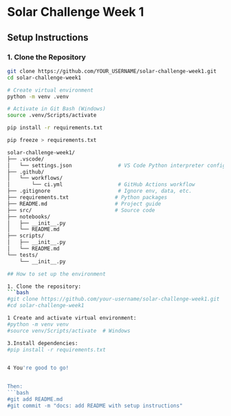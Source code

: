 # Solar Challenge Week 1

##  Setup Instructions


### 1. Clone the Repository

```bash
git clone https://github.com/YOUR_USERNAME/solar-challenge-week1.git
cd solar-challenge-week1

# Create virtual environment
python -m venv .venv

# Activate in Git Bash (Windows)
source .venv/Scripts/activate

pip install -r requirements.txt

pip freeze > requirements.txt

solar-challenge-week1/
├── .vscode/
│   └── settings.json               # VS Code Python interpreter config
├── .github/
│   └── workflows/
│       └── ci.yml                  # GitHub Actions workflow
├── .gitignore                      # Ignore env, data, etc.
├── requirements.txt               # Python packages
├── README.md                      # Project guide
├── src/                           # Source code
├── notebooks/
│   ├── __init__.py
│   └── README.md
├── scripts/
│   ├── __init__.py
│   └── README.md
└── tests/
    └── __init__.py

## How to set up the environment

1. Clone the repository:
```bash
#git clone https://github.com/your-username/solar-challenge-week1.git
#cd solar-challenge-week1

1 Create and activate virtual environment:
#python -m venv venv
#source venv/Scripts/activate  # Windows

3.Install dependencies:
#pip install -r requirements.txt


4 You're good to go!


Then:
```bash
#git add README.md
#git commit -m "docs: add README with setup instructions"



